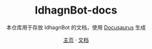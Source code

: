 <div align="center">

# IdhagnBot-docs

本仓库用于存放 IdhagnBot 的文档，使用 [Docusaurus](https://docusaurus.io/) 生成

[主页](https://github.com/su226/IdhagnBot) · [文档](https://idhagnbot.su226.tk/)

</div>

